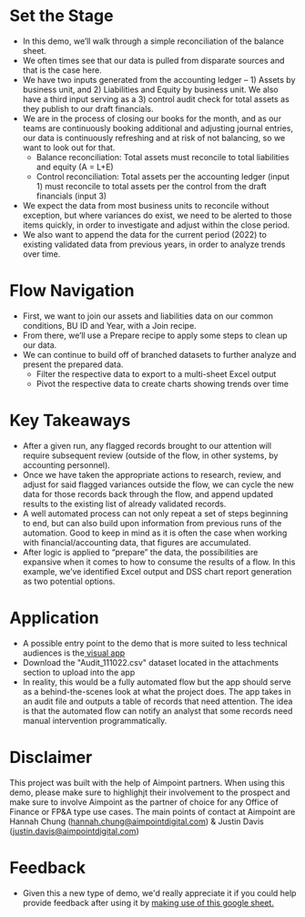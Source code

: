 # Set the Stage
 - In this demo, we’ll walk through a simple reconciliation of the balance sheet. 
 - We often times see that our data is pulled from disparate sources and that is the case here. 
 - We have two inputs generated from the accounting ledger – 1) Assets by business unit, and 2) Liabilities and Equity by business unit. We also have a third input serving as a 3) control audit check for total assets as they publish to our draft financials. 
 - We are in the process of closing our books for the month, and as our teams are continuously booking additional and adjusting journal entries, our data is continuously refreshing and at risk of not balancing, so we want to look out for that.
   - Balance reconciliation: Total assets must reconcile to total liabilities and equity (A = L+E)
   - Control reconciliation: Total assets per the accounting ledger (input 1) must reconcile to total assets per the control from the draft financials (input 3)
- We expect the data from most business units to reconcile without exception, but where variances do exist, we need to be alerted to those items quickly, in order to investigate and adjust within the close period.
- We also want to append the data for the current period (2022) to existing validated data from previous years, in order to analyze trends over time.

# Flow Navigation
- First, we want to join our assets and liabilities data on our common conditions, BU ID and Year, with a Join recipe.
- From there, we’ll use a Prepare recipe to apply some steps to clean up our data.
- We can continue to build off of branched datasets to further analyze and present the prepared data.
  - Filter the respective data to export to a multi-sheet Excel output
  - Pivot the respective data to create charts showing trends over time

# Key Takeaways
- After a given run, any flagged records brought to our attention will require subsequent review (outside of the flow, in other systems, by accounting personnel).
- Once we have taken the appropriate actions to research, review, and adjust for said flagged variances outside the flow, we can cycle the new data for those records back through the flow, and append updated results to the existing list of already validated records.
- A well automated process can not only repeat a set of steps beginning to end, but can also build upon information from previous runs of the automation. Good to keep in mind as it is often the case when working with financial/accounting data, that figures are accumulated.
- After logic is applied to “prepare” the data, the possibilities are expansive when it comes to how to consume the results of a flow. In this example, we’ve identified Excel output and DSS chart report generation as two potential options.

# Application
 - A possible entry point to the demo that is more suited to less technical audiences is the[ visual app](https://dss-006021cb-8f31f908-dku.us-east-1.app.dataiku.io/projects/COPYWHISTORICDATA/app-designer/)
 - Download the "Audit_111022.csv" dataset located in the attachments section to upload into the app
 - In reality, this would be a fully automated flow but the app should serve as a behind-the-scenes look at what the project does. The app takes in an audit file and outputs a table of records that need attention. The idea is that the automated flow can notify an analyst that some records need manual intervention programmatically.

# Disclaimer
This project was built with the help of Aimpoint partners. When using this demo, please make sure to highlighjt their involvement to the prospect and make sure to involve Aimpoint as the partner of choice for any Office of Finance or FP&A type use cases. The main points of contact at Aimpoint are Hannah Chung (hannah.chung@aimpointdigital.com) & Justin Davis (justin.davis@aimpointdigital.com)

# Feedback
 - Given this a new type of demo, we'd really appreciate it if you could help provide feedback after using it by [making use of this google sheet.](https://docs.google.com/spreadsheets/d/16SceSI-tr3IIgFGodJFBX48y0uO7eNYKHsisuepBXaw/edit#gid=0)
 
